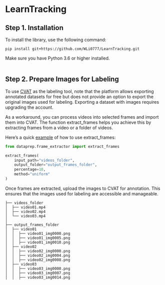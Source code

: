 # LearnTracking

## Step 1. Installation

To install the library, use the following command:
  ```
  pip install git+https://github.com/WLi0777/LearnTracking.git
  ```
Make sure you have Python 3.6 or higher installed.
<br><br>
## Step 2. Prepare Images for Labeling

To use [CVAT](https://www.cvat.ai/) as the labeling tool, note that the platform allows exporting annotated datasets for free but does not provide an option to export the original images used for labeling. Exporting a dataset with images requires upgrading the account.

As a workaround, you can process videos into selected frames and import them into CVAT. The function extract_frames helps you achieve this by extracting frames from a video or a folder of videos.

Here’s a quick [example](https://github.com/WLi0777/LearnTracking/blob/main/examples/example_video_extraction.py) of how to use extract_frames:
  ```python
  from dataprep.frame_extractor import extract_frames

  extract_frames(
      input_path="videos_folder",  
      output_folder="output_frames_folder",  
      percentage=10,  
      method="uniform"
  )
  ```

Once frames are extracted, upload the images to CVAT for annotation. This ensures that the images used for labeling are accessible and manageable.


```
├── videos_folder
│  ├── video01.mp4
│  ├── video02.mp4
│  └── video03.mp4
│
├── output_frames_folder
│  ├── video01
│  │  ├── video01_img0000.png
│  │  ├── video01_img0005.png
│  │  ├── video01_img0010.png
│  ├── video02
│  │  ├── video02_img0000.png
│  │  ├── video02_img0004.png
│  │  ├── video02_img0008.png
│  ├── video03
│  │  ├── video03_img0000.png
│  │  ├── video03_img0007.png
│  │  ├── video03_img0014.png

```

